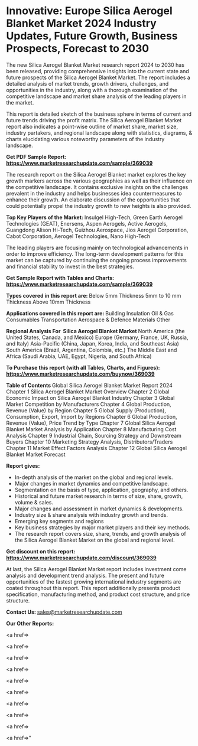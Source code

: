 # Innovative: Europe Silica Aerogel Blanket Market 2024 Industry Updates, Future Growth, Business Prospects, Forecast to 2030

The new Silica Aerogel Blanket Market research report 2024 to 2030 has been released, providing comprehensive insights into the current state and future prospects of the Silica Aerogel Blanket Market. The report includes a detailed analysis of market trends, growth drivers, challenges, and opportunities in the industry, along with a thorough examination of the competitive landscape and market share analysis of the leading players in the market.

This report is detailed sketch of the business sphere in terms of current and future trends driving the profit matrix. The Silica Aerogel Blanket Market report also indicates a point-wise outline of market share, market size, industry partakers, and regional landscape along with statistics, diagrams, &amp; charts elucidating various noteworthy parameters of the industry landscape.

<strong><b>Get PDF Sample Report: <a href=https://www.marketresearchupdate.com/sample/369039>https://www.marketresearchupdate.com/sample/369039</a></b></strong>

The research report on the Silica Aerogel Blanket market explores the key growth markers across the various geographies as well as their influence on the competitive landscape. It contains exclusive insights on the challenges prevalent in the industry and helps businesses idea countermeasures to enhance their growth. An elaborate discussion of the opportunities that could potentially propel the industry growth to new heights is also provided.

<strong><b>Top Key Players of the Market:
</b></strong>Insulgel High-Tech, Green Earth Aerogel Technologies (GEAT), Enersens, Aspen Aerogels, Active Aerogels, Guangdong Alison Hi-Tech, Guizhou Aerospace, Jios Aerogel Corporation, Cabot Corporation, Aerogel Technologies, Nano High-Tech<strong><b>
</b></strong>

The leading players are focusing mainly on technological advancements in order to improve efficiency. The long-term development patterns for this market can be captured by continuing the ongoing process improvements and financial stability to invest in the best strategies.

<strong><b>Get Sample Report with Tables and Charts: <a href=https://www.marketresearchupdate.com/sample/369039>https://www.marketresearchupdate.com/sample/369039</a></b></strong>

<strong><b>Types covered in this report are:
</b></strong>Below 5mm Thickness
5mm to 10 mm Thickness
Above 10mm Thickness<strong><b>
</b></strong>

<strong><b>Applications covered in this report are:
</b></strong>Building Insulation
Oil & Gas Consumables
Transportation
Aerospace & Defence Materials
Other<strong><b>
</b></strong>

<strong><b>Regional Analysis For  Silica Aerogel Blanket Market</b></strong><strong><b>
</b></strong>North America (the United States, Canada, and Mexico)
Europe (Germany, France, UK, Russia, and Italy)
Asia-Pacific (China, Japan, Korea, India, and Southeast Asia)
South America (Brazil, Argentina, Colombia, etc.)
The Middle East and Africa (Saudi Arabia, UAE, Egypt, Nigeria, and South Africa)

<strong><b>To Purchase this report (with all Tables, Charts, and Figures): <a href=https://www.marketresearchupdate.com/buynow/369039>https://www.marketresearchupdate.com/buynow/369039</a></b></strong>

<strong><b>Table of Contents</b></strong><strong><b>
</b></strong>Global Silica Aerogel Blanket Market Report 2024
Chapter 1 Silica Aerogel Blanket Market Overview
Chapter 2 Global Economic Impact on Silica Aerogel Blanket Industry
Chapter 3 Global Market Competition by Manufacturers
Chapter 4 Global Production, Revenue (Value) by Region
Chapter 5 Global Supply (Production), Consumption, Export, Import by Regions
Chapter 6 Global Production, Revenue (Value), Price Trend by Type
Chapter 7 Global Silica Aerogel Blanket Market Analysis by Application
Chapter 8 Manufacturing Cost Analysis
Chapter 9 Industrial Chain, Sourcing Strategy and Downstream Buyers
Chapter 10 Marketing Strategy Analysis, Distributors/Traders
Chapter 11 Market Effect Factors Analysis
Chapter 12 Global Silica Aerogel Blanket Market Forecast

<strong><b>Report gives:</b></strong>

- In-depth analysis of the market on the global and regional levels.
- Major changes in market dynamics and competitive landscape.
- Segmentation on the basis of type, application, geography, and others.
- Historical and future market research in terms of size, share, growth, volume &amp; sales.
- Major changes and assessment in market dynamics &amp; developments.
- Industry size &amp; share analysis with industry growth and trends.
- Emerging key segments and regions
- Key business strategies by major market players and their key methods.
- The research report covers size, share, trends, and growth analysis of the Silica Aerogel Blanket Market on the global and regional level.

<strong><b>Get discount on this report: <a href=https://www.marketresearchupdate.com/discount/369039>https://www.marketresearchupdate.com/discount/369039</a></b></strong>

At last, the Silica Aerogel Blanket Market report includes investment come analysis and development trend analysis. The present and future opportunities of the fastest growing international industry segments are coated throughout this report. This report additionally presents product specification, manufacturing method, and product cost structure, and price structure.

<strong><b>Contact Us:
</b></strong>sales@marketresearchupdate.com

<strong>Our Other Reports:</strong>

<a href=></a>

<a href=></a>

<a href=></a>

<a href=></a>

<a href=></a>

<a href=></a>

<a href=></a>

<a href=></a>

<a href=></a>

<a href=></a>"
